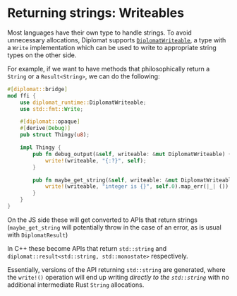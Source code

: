 # Returning strings: Writeables

Most languages have their own type to handle strings. To avoid unnecessary allocations, Diplomat supports [`DiplomatWriteable`](https://docs.rs/diplomat-runtime/0.2.0/diplomat_runtime/struct.DiplomatWriteable.html), a type with a `Write` implementation which can be used to write to appropriate string types on the other side.

For example, if we want to have methods that philosophically return a `String` or a `Result<String>`, we can do the following:

```rust
#[diplomat::bridge]
mod ffi {
    use diplomat_runtime::DiplomatWriteable;
    use std::fmt::Write;

    #[diplomat::opaque]
    #[derive(Debug)]
    pub struct Thingy(u8);

    impl Thingy {
        pub fn debug_output(&self, writeable: &mut DiplomatWriteable) {
            write!(writeable, "{:?}", self);
        }

        pub fn maybe_get_string(&self, writeable: &mut DiplomatWriteable) -> Result<(), ()> {
            write!(writeable, "integer is {}", self.0).map_err(|_| ())
        }
    }
}
```

On the JS side these will get converted to APIs that return strings (`maybe_get_string` will potentially throw in the case of an error, as is usual with `DiplomatResult`)

In C++ these become APIs that return `std::string` and `diplomat::result<std::string, std::monostate>` respectively.


Essentially, versions of the API returning `std::string` are generated, where the `write!()` operation will end up writing _directly to the `std::string`_ with no additional intermediate Rust `String` allocations.

